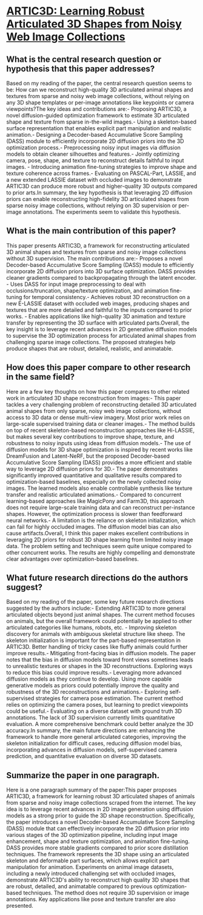 # [ARTIC3D: Learning Robust Articulated 3D Shapes from Noisy Web Image   Collections](https://arxiv.org/abs/2306.04619)

## What is the central research question or hypothesis that this paper addresses?

Based on my reading of the paper, the central research question seems to be: How can we reconstruct high-quality 3D articulated animal shapes and textures from sparse and noisy web image collections, without relying on any 3D shape templates or per-image annotations like keypoints or camera viewpoints?The key ideas and contributions are:- Proposing ARTIC3D, a novel diffusion-guided optimization framework to estimate 3D articulated shape and texture from sparse in-the-wild images.- Using a skeleton-based surface representation that enables explicit part manipulation and realistic animation.- Designing a Decoder-based Accumulative Score Sampling (DASS) module to efficiently incorporate 2D diffusion priors into the 3D optimization process.- Preprocessing noisy input images via diffusion models to obtain cleaner silhouettes and features.- Jointly optimizing camera, pose, shape, and texture to reconstruct details faithful to input images. - Introducing animation fine-tuning strategies to improve shape and texture coherence across frames.- Evaluating on PASCAL-Part, LASSIE, and a new extended LASSIE dataset with occluded images to demonstrate ARTIC3D can produce more robust and higher-quality 3D outputs compared to prior arts.In summary, the key hypothesis is that leveraging 2D diffusion priors can enable reconstructing high-fidelity 3D articulated shapes from sparse noisy image collections, without relying on 3D supervision or per-image annotations. The experiments seem to validate this hypothesis.


## What is the main contribution of this paper?

This paper presents ARTIC3D, a framework for reconstructing articulated 3D animal shapes and textures from sparse and noisy image collections without 3D supervision. The main contributions are:- Proposes a novel Decoder-based Accumulative Score Sampling (DASS) module to efficiently incorporate 2D diffusion priors into 3D surface optimization. DASS provides cleaner gradients compared to backpropagating through the latent encoder. - Uses DASS for input image preprocessing to deal with occlusions/truncation, shape/texture optimization, and animation fine-tuning for temporal consistency.- Achieves robust 3D reconstruction on a new E-LASSIE dataset with occluded web images, producing shapes and textures that are more detailed and faithful to the inputs compared to prior works.  - Enables applications like high-quality 3D animation and texture transfer by representing the 3D surface with articulated parts.Overall, the key insight is to leverage recent advances in 2D generative diffusion models to supervise the 3D optimization process for articulated animal shapes from challenging sparse image collections. The proposed strategies help produce shapes that are robust, detailed, realistic, and animatable.


## How does this paper compare to other research in the same field?

Here are a few key thoughts on how this paper compares to other related work in articulated 3D shape reconstruction from images:- This paper tackles a very challenging problem of reconstructing detailed 3D articulated animal shapes from only sparse, noisy web image collections, without access to 3D data or dense multi-view imagery. Most prior work relies on large-scale supervised training data or cleaner images.- The method builds on top of recent skeleton-based reconstruction approaches like Hi-LASSIE, but makes several key contributions to improve shape, texture, and robustness to noisy inputs using ideas from diffusion models.- The use of diffusion models for 3D shape optimization is inspired by recent works like DreamFusion and Latent-NeRF, but the proposed Decoder-based Accumulative Score Sampling (DASS) provides a more efficient and stable way to leverage 2D diffusion priors for 3D.- The paper demonstrates significantly improved quantitative and qualitative results compared to optimization-based baselines, especially on the newly collected noisy images. The learned models also enable controllable synthesis like texture transfer and realistic articulated animations.- Compared to concurrent learning-based approaches like MagicPony and Farm3D, this approach does not require large-scale training data and can reconstruct per-instance shapes. However, the optimization process is slower than feedforward neural networks.- A limitation is the reliance on skeleton initialization, which can fail for highly occluded images. The diffusion model bias can also cause artifacts.Overall, I think this paper makes excellent contributions in leveraging 2D priors for robust 3D shape learning from limited noisy image data. The problem setting and techniques seem quite unique compared to other concurrent works. The results are highly compelling and demonstrate clear advantages over optimization-based baselines.


## What future research directions do the authors suggest?

Based on my reading of the paper, some key future research directions suggested by the authors include:- Extending ARTIC3D to more general articulated objects beyond just animal shapes. The current method focuses on animals, but the overall framework could potentially be applied to other articulated categories like humans, robots, etc. - Improving skeleton discovery for animals with ambiguous skeletal structure like sheep. The skeleton initialization is important for the part-based representation in ARTIC3D. Better handling of tricky cases like fluffy animals could further improve results.- Mitigating front-facing bias in diffusion models. The paper notes that the bias in diffusion models toward front views sometimes leads to unrealistic textures or shapes in the 3D reconstructions. Exploring ways to reduce this bias could improve results.- Leveraging more advanced diffusion models as they continue to develop. Using more capable generative models as priors could potentially improve the quality and robustness of the 3D reconstructions and animations.- Exploring self-supervised strategies for camera pose estimation. The current method relies on optimizing the camera poses, but learning to predict viewpoints could be useful.- Evaluating on a diverse dataset with ground truth 3D annotations. The lack of 3D supervision currently limits quantitative evaluation. A more comprehensive benchmark could better analyze the 3D accuracy.In summary, the main future directions are: enhancing the framework to handle more general articulated categories, improving the skeleton initialization for difficult cases, reducing diffusion model bias, incorporating advances in diffusion models, self-supervised camera prediction, and quantitative evaluation on diverse 3D datasets.


## Summarize the paper in one paragraph.

Here is a one paragraph summary of the paper:This paper proposes ARTIC3D, a framework for learning robust 3D articulated shapes of animals from sparse and noisy image collections scraped from the internet. The key idea is to leverage recent advances in 2D image generation using diffusion models as a strong prior to guide the 3D shape reconstruction. Specifically, the paper introduces a novel Decoder-based Accumulative Score Sampling (DASS) module that can effectively incorporate the 2D diffusion prior into various stages of the 3D optimization pipeline, including input image enhancement, shape and texture optimization, and animation fine-tuning. DASS provides more stable gradients compared to prior score distillation techniques. The framework represents the 3D shape using an articulated skeleton and deformable part surfaces, which allows explicit part manipulation for animation. Experiments on animal image datasets, including a newly introduced challenging set with occluded images, demonstrate ARTIC3D's ability to reconstruct high quality 3D shapes that are robust, detailed, and animatable compared to previous optimization-based techniques. The method does not require 3D supervision or image annotations. Key applications like pose and texture transfer are also presented.

